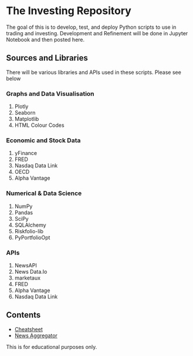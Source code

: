 # The Investing Repository
The goal of this is to develop, test, and deploy Python scripts to use in trading and investing.
Development and Refinement will be done in Jupyter Notebook and then posted here. 

## Sources and Libraries
There will be various libraries and APIs used in these scripts. Please see below

### Graphs and Data Visualisation
1. Plotly 
2. Seaborn
3. Matplotlib
4. HTML Colour Codes

### Economic and Stock Data
1. yFinance
2. FRED
3. Nasdaq Data Link
4. OECD
5. Alpha Vantage

### Numerical & Data Science
1. NumPy
2. Pandas
3. SciPy
4. SQLAlchemy
5. Riskfolio-lib
6. PyPortfolioOpt

### APIs
1. NewsAPI
2. News Data.Io 
3. marketaux 
4. FRED 
5. Alpha Vantage 
6. Nasdaq Data Link

## Contents
- [Cheatsheet](https://github.com/fargo-b/Investing/blob/main/Cheatsheet)
- [News Aggregator](https://github.com/fargo-b/Investing/blob/main/Tools/News%20Aggregator)


This is for educational purposes only.
